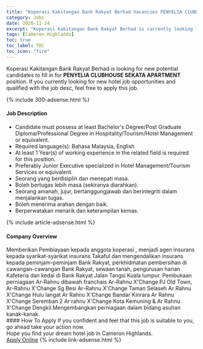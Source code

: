 ```yaml
---
title: "Koperasi Kakitangan Bank Rakyat Berhad Vacancies PENYELIA CLUBHOUSE SEKATA APARTMENT" 
category: Jobs 
date: 2020-11-24 
excerpt: "Koperasi Kakitangan Bank Rakyat Berhad is currently looking for suitable person to fill in the PENYELIA CLUBHOUSE SEKATA APARTMENT which positioned at Cameron Highlands" 
tags: [Cameron Highlands] 
toc: true 
toc_label: TOC 
toc_icon: "fire" 
--- 
```


<p>Koperasi Kakitangan Bank Rakyat Berhad is looking for new potential candidates to fill in for <b>PENYELIA CLUBHOUSE SEKATA APARTMENT</b> position. If you currently looking for new hotel job opportunities and qualified with the job desc, feel free to apply this job.
</p>{% include 300-adsense.html %} 
<div><div><div><h4>Job Description</h4></div></div><div><div><span><div><ul><li>Candidate must possess at least Bachelor's Degree/Post Graduate Diploma/Professional Degree in Hospitality/Tourism/Hotel Management or equivalent.</li><li>Required language(s):&#160;Bahasa Malaysia, English</li><li>At least 1&#160;Year(s) of working experience in the related field is required for this position.</li><li>Preferably Junior Executive specialized in Hotel Management/Tourism Services or equivalent.</li><li>Seorang yang berdisiplin dan menepati masa.</li><li>Boleh bertugas lebih masa (sekiranya diarahkan).</li><li>Seorang amanah, jujur, bertanggungjawab dan berintegriti dalam menjalankan tugas.</li><li>Boleh menerima arahan dengan baik.</li><li>Berperwatakan menarik dan keterampilan kemas.</li></ul></div></span></div></div></div> 
{% include article-adsense.html %} 
<div><div><div><h4>Company Overview</h4></div></div><div><div><span><div><div>Memberikan Pembiayaan kepada anggota koperasi , menjadi agen insurans kepada syarikat-syarikat insurans Takaful dan mengendalikan insurans kepada peminjam-peminjam Bank Rakyat, perkhidmatan pembersihan di cawangan-cawangan Bank Rakyat, sewaan tanah, pengurusan harian Kafeteria dan kedai di Bank Rakyat Jalan Tangsi Kuala lumpur. Pembukaan perniagaan Ar-Rahnu dibawah franchais Ar-Rahnu X'Change PJ Old Town, Ar-Rahnu X'Change Sg Besi Ar-Rahnu X'Change Taman Selaseh Ar Rahnu X'Change Hulu langat Ar Rahnu X'Change Bandar Kinrara Ar Rahnu X'Change Seremban 2 Ar rahnu X'Change Kota Kemuning &amp; Ar Rahnu X'Change Dengkil.Mengembangkan perniagaan dalam bidang asuhan kanak-kanak.</div></div></span></div></div></div> 
#### How To Apply 
If you confident and feel that this job is suitable to you, go ahead take your action now. <br/> 
Hope you find your dream hotel job in Cameron Highlands. <br/> 
<a href="https://www.jobstreet.com.my/en/job/penyelia-clubhouse-sekata-apartment-4425557?jobId=jobstreet-my-job-4425557&sectionRank=5&token=0~291706cb-3b70-4dd0-a248-e83faafa4cc5&fr=SRP%20View%20In%20New%20Ta" class="btn btn--info" target="_blank" rel="nofollow noopenner">Apply Online</a> 
{% include link-adsense.html %} 